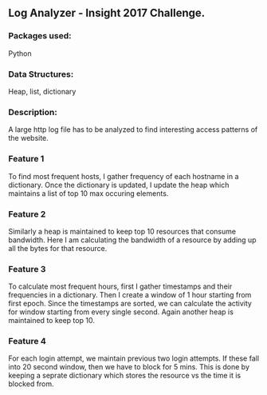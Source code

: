 ## Log Analyzer - Insight 2017 Challenge.

### Packages used:
Python 

### Data Structures:
Heap, list, dictionary

### Description:
A large http log file has to be analyzed to find interesting access patterns of the website.

### Feature 1
To find most frequent hosts, I gather frequency of each hostname in a dictionary.
Once the dictionary is updated, I update the heap which maintains a list of top 10 max occuring elements.

### Feature 2
Similarly a heap is maintained to keep top 10 resources that consume bandwidth. 
Here I am calculating the bandwidth of a resource by adding up all the bytes for that resource.

### Feature 3
To calculate most frequent hours, first I gather timestamps and their frequencies in a dictionary.
Then I create a window of 1 hour starting from first epoch. Since the timestamps are sorted, 
we can calculate the activity for window starting from every single second.
Again another heap is maintained to keep top 10.

### Feature 4
For each login attempt, we maintain previous two login attempts. If these fall into 20 second window, then we have to block for 5 mins. This is done by keeping a seprate dictionary which stores the resource vs the time it is blocked from. 
